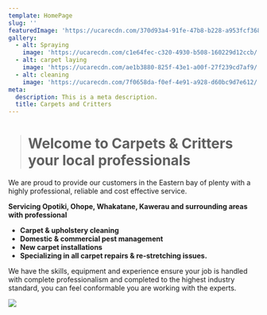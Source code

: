 ```yaml
---
template: HomePage
slug: ''
featuredImage: 'https://ucarecdn.com/370d93a4-91fe-47b8-b228-a953fcf36860/'
gallery:
  - alt: Spraying
    image: 'https://ucarecdn.com/c1e64fec-c320-4930-b508-160229d12ccb/'
  - alt: carpet laying
    image: 'https://ucarecdn.com/ae1b3880-825f-43e1-a00f-27f239cd7af9/'
  - alt: cleaning
    image: 'https://ucarecdn.com/7f0658da-f0ef-4e91-a928-d60bc9d7e612/'
meta:
  description: This is a meta description.
  title: Carpets and Critters
---
```

> # **Welcome to Carpets & Critters your local professionals** 

We are proud to provide our customers in the Eastern bay of plenty with a highly professional, reliable and cost effective service.

**Servicing Opotiki, Ohope, Whakatane, Kawerau and surrounding areas with professional** 

* **Carpet & upholstery cleaning** 
* **Domestic & commercial pest management**
* **New carpet installations** 
* **Specializing in all carpet repairs & re-stretching issues.**

We have the skills, equipment and experience ensure your job is handled with complete professionalism and completed to the highest industry standard, you can feel conformable you are working with the experts.



![](https://ucarecdn.com/a9dec9a8-def1-420f-b818-85420a5bc4f0/)
